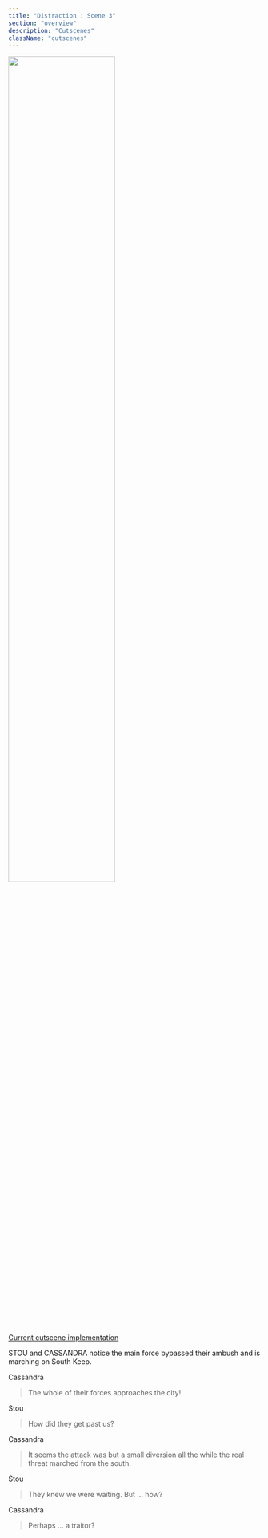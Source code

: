 ```yaml
---
title: "Distraction : Scene 3"
section: "overview"
description: "Cutscenes"
className: "cutscenes"
---
```


<img src="/images/wiki/cutscenes/03_Distraction_02.jpg?raw=1" width="65%" />

[Current cutscene implementation](https://www.dropbox.com/s/1kznghta1v4uhb3/V4b-Scene03-PerhapsATraitor.mov?raw=1)

STOU and CASSANDRA notice the main force bypassed their ambush and is marching on South Keep.

<div class="container">
<div class="cassandraBubble bubble"><p class="bubble">Cassandra</p></div>
<blockquote>The whole of their forces approaches the city!</blockquote>
</div>

<div class="container">
<div class="stouBubble bubble"><p class="bubble">Stou</p></div>
<blockquote>How did they get past us?</blockquote>
</div>

<div class="container">
<div class="cassandraBubble bubble"><p class="bubble">Cassandra</p></div>
<blockquote>It seems the attack was but a small diversion all the while the real threat marched from the south.</blockquote>
</div>

<div class="container">
<div class="stouBubble bubble"><p class="bubble">Stou</p></div>
<blockquote>They knew we were waiting. But ... how?</blockquote>
</div>

<div class="container">
<div class="cassandraBubble bubble"><p class="bubble">Cassandra</p></div>
<blockquote>Perhaps ... a traitor?</blockquote>
</div>
